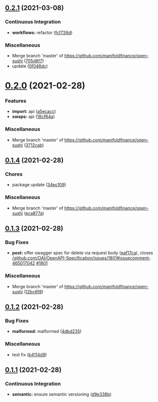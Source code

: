 ## [0.2.1](https://github.com/manifoldfinance/open-sushi/compare/v0.2.0...v0.2.1) (2021-03-08)


### Continuous Integration

* **workflows:** refactor ([fcf726d](https://github.com/manifoldfinance/open-sushi/commit/fcf726dc75548e0e3203e2551a5664d3cf01a748))


### Miscellaneous

* Merge branch 'master' of https://github.com/manifoldfinance/open-sushi ([705d8f7](https://github.com/manifoldfinance/open-sushi/commit/705d8f721e2114bb4710c737ede04c9b6a41d985))
* update ([0f048dc](https://github.com/manifoldfinance/open-sushi/commit/0f048dc05e14ded193b405f41a844446b798531b))

# [0.2.0](https://github.com/manifoldfinance/open-sushi/compare/v0.1.4...v0.2.0) (2021-02-28)


### Features

* **import:** api ([a5ecacc](https://github.com/manifoldfinance/open-sushi/commit/a5ecaccbcf3edf6535ccca587a3d08831fc4a09c))
* **swaps:** api ([18cf64a](https://github.com/manifoldfinance/open-sushi/commit/18cf64acb73d50da664407c2c17f36ddef94e0e0))


### Miscellaneous

* Merge branch 'master' of https://github.com/manifoldfinance/open-sushi ([3712cab](https://github.com/manifoldfinance/open-sushi/commit/3712cab0c2a832fa0a88385033fbdbce21a1a135))

## [0.1.4](https://github.com/manifoldfinance/open-sushi/compare/v0.1.3...v0.1.4) (2021-02-28)


### Chores

* package update ([34ec109](https://github.com/manifoldfinance/open-sushi/commit/34ec109570996a5e8f04041e955821d7b82a83ea))


### Miscellaneous

* Merge branch 'master' of https://github.com/manifoldfinance/open-sushi ([eca877a](https://github.com/manifoldfinance/open-sushi/commit/eca877a1a61d5ece281a6d492ce35b83809deef6))

## [0.1.3](https://github.com/manifoldfinance/open-sushi/compare/v0.1.2...v0.1.3) (2021-02-28)


### Bug Fixes

* **post:** offer swagger spec for delete via request body ([eaf17ca](https://github.com/manifoldfinance/open-sushi/commit/eaf17ca21c381f28cc78240c2aed0b0b935cccfd)), closes [/github.com/OAI/OpenAPI-Specification/issues/1801#issuecomment-465017042](https://github.com//github.com/OAI/OpenAPI-Specification/issues/1801/issues/issuecomment-465017042) [#1801](https://github.com/manifoldfinance/open-sushi/issues/1801)


### Miscellaneous

* Merge branch 'master' of https://github.com/manifoldfinance/open-sushi ([12bc6f8](https://github.com/manifoldfinance/open-sushi/commit/12bc6f8a6bc9ad2b0c1af9cfd7f0bf6449ab82ae))

## [0.1.2](https://github.com/manifoldfinance/open-sushi/compare/v0.1.1...v0.1.2) (2021-02-28)


### Bug Fixes

* **malformed:** malformed ([4dbd235](https://github.com/manifoldfinance/open-sushi/commit/4dbd235f746313210468ca044285beec8e4cf7cc))


### Miscellaneous

* test fix ([b4114d9](https://github.com/manifoldfinance/open-sushi/commit/b4114d9c286d51efb35de1210cf96ffdfe486588))

## [0.1.1](https://github.com/manifoldfinance/open-sushi/compare/v0.1.0...v0.1.1) (2021-02-28)


### Continuous Integration

* **semantic:** ensure semantic versioning ([d9e338b](https://github.com/manifoldfinance/open-sushi/commit/d9e338bf4ae6d974ffa548b25fbdc9c99743013a))
